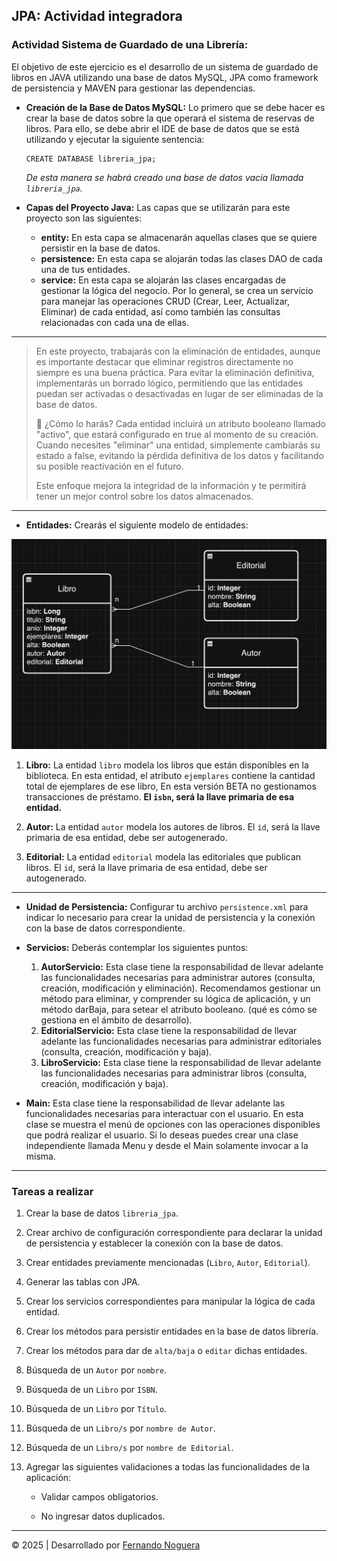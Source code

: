 ## JPA: Actividad integradora

### Actividad Sistema de Guardado de una Librería:

El objetivo de este ejercicio es el desarrollo de un sistema de guardado de libros en JAVA utilizando una base de datos MySQL, JPA como framework de persistencia y MAVEN para gestionar las dependencias.

* **Creación de la Base de Datos MySQL:** Lo primero que se debe hacer es crear la base de datos sobre la que operará el sistema de reservas de libros. Para ello, se debe abrir el IDE de base de datos que se está utilizando y ejecutar la siguiente sentencia:
    ~~~
    CREATE DATABASE libreria_jpa;
    ~~~
  _De esta manera se habrá creado una base de datos vacía llamada `libreria_jpa`._

* **Capas del Proyecto Java:** Las capas que se utilizarán para este proyecto son las siguientes: 
    * **entity:** En esta capa se almacenarán aquellas clases que se quiere persistir en la base de datos.
    * **persistence:** En esta capa se alojarán todas las clases DAO de cada una de tus entidades.
    * **service:** En esta capa se alojarán las clases encargadas de gestionar la lógica del negocio. Por lo general, se crea un servicio para manejar las operaciones CRUD (Crear, Leer, Actualizar, Eliminar) de cada entidad, así como también las consultas relacionadas con cada una de ellas.

---

> En este proyecto, trabajarás con la eliminación de entidades, aunque es importante destacar que eliminar registros directamente no siempre es una buena práctica. Para evitar la eliminación definitiva, implementarás un borrado lógico, permitiendo que las entidades puedan ser activadas o desactivadas en lugar de ser eliminadas de la base de datos.
>
>🔹 ¿Cómo lo harás? Cada entidad incluirá un atributo booleano llamado "activo", que estará configurado en true al momento de su creación. Cuando necesites "eliminar" una entidad, simplemente cambiarás su estado a false, evitando la pérdida definitiva de los datos y facilitando su posible reactivación en el futuro.
>
> Este enfoque mejora la integridad de la información y te permitirá tener un mejor control sobre los datos almacenados.

> 

---

* **Entidades:** Crearás el siguiente modelo de entidades: 

![Diagrama ER](docs/images/image.png)

1. **Libro:** La entidad `libro` modela los libros que están disponibles en la biblioteca. En esta entidad, el atributo `ejemplares` contiene la cantidad total de ejemplares de ese libro, En esta versión BETA no gestionamos transacciones de préstamo. **El `isbn`, será la llave primaria de esa entidad.**

2. **Autor:** La entidad `autor` modela los autores de libros. El `id`, será la llave primaria de esa entidad, debe ser autogenerado.

3. **Editorial:** La entidad `editorial` modela las editoriales que publican libros.  El `id`, será la llave primaria de esa entidad, debe ser autogenerado.

---

* **Unidad de Persistencia:** Configurar tu archivo `persistence.xml` para indicar lo necesario para crear la unidad de persistencia y la conexión con la base de datos correspondiente.

* **Servicios:** Deberás contemplar los siguientes puntos:
    1. **AutorServicio:** Esta clase tiene la responsabilidad de llevar adelante las funcionalidades necesarias para administrar autores (consulta, creación, modificación y eliminación). Recomendamos gestionar un método para eliminar, y comprender su lógica de aplicación, y un método darBaja, para setear el atributo booleano. (qué es cómo se gestiona en el ámbito de desarrollo). 
    2. **EditorialServicio:** Esta clase tiene la responsabilidad de llevar adelante las funcionalidades necesarias para administrar editoriales (consulta, creación, modificación y baja).
    3. **LibroServicio:** Esta clase tiene la responsabilidad de llevar adelante las funcionalidades necesarias para administrar libros (consulta, creación, modificación y baja).

* **Main:** Esta clase tiene la responsabilidad de llevar adelante las funcionalidades necesarias para interactuar con el usuario. En esta clase se muestra el menú de opciones con las operaciones disponibles que podrá realizar el usuario. Si lo deseas puedes crear una clase independiente llamada Menu y desde el Main solamente invocar a la misma. 

---

###  **Tareas a realizar**

1. Crear la base de datos `libreria_jpa`.

2. Crear archivo de configuración correspondiente para declarar la unidad de persistencia y establecer la conexión con la base de datos. 

3. Crear entidades previamente mencionadas (`Libro`, `Autor`, `Editorial`).

4. Generar las tablas con JPA.

5. Crear los servicios correspondientes para manipular la lógica de cada entidad. 

6. Crear los métodos para persistir entidades en la base de datos librería.

7. Crear los métodos para dar de `alta/baja` o `editar` dichas entidades.

8. Búsqueda de un `Autor` por `nombre`.

9. Búsqueda de un `Libro` por `ISBN`.

10. Búsqueda de un `Libro` por `Título`. 

11. Búsqueda de un `Libro/s` por `nombre de Autor`.

12. Búsqueda de un `Libro/s` por `nombre de Editorial`.

13. Agregar las siguientes validaciones a todas las funcionalidades de la aplicación: 

    * Validar campos obligatorios.

    * No ingresar datos duplicados. 

---

© 2025 | Desarrollado por [Fernando Noguera](https://www.linkedin.com/in/jfnoguerab/)
